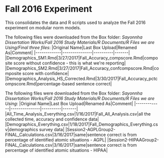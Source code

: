 # Fall 2016 Experiment 
This consolidates the data and R scripts used to analyze the Fall 2016 experiment on modular norm models. 

The following files were downloaded from the Box folder: *Sayonnha Dissertation Works/Fall 2016 Study Materials/R Documents/R Files we are Using/Final three files*:
|Original Name|Last Box Upload|Renamed As|Comment|
|-------------|---------------|----------|-------|
|Demographics_SM1.Rmd|3/27/2017|Fall_Accuracy_compscore.Rmd|composite score without confidence - this is what we're reporting|
|Demographics_SM2.Rmd|3/27/2017|Fall_Accuracy_confcompscore.Rmd|composite score with confidence| 
|Demographics_Analysis_HS_Corrected.Rmd|3/30/2017|Fall_Accuracy_pctcompscore.Rmd|percentage-based sentence correct|


The following files were downloaded from the Box folder: *Sayonnha Dissertation Works/Fall 2016 Study Materials/R Documents/R Files we are Using*:
|Original Name|Last Box Upload|Renamed As|Comment|
|-------------|---------------|----------|-------|
|All_Time_Analysis_Everything.csv|1/16/2017|Fall_All_Analysis.csv|all the collected time, accuracy and confidence data|
|Demographics_Everything.csv|1/18/2017|Fall_Demographics_Everything.csv|demographics survey data|
|Session2-AGPLGroup2-FINAL_Calculations.csv|3/16/2017|same|sentence correct is from percentage of identified atomic situations - AGPL|
|Session2-HIPAAGroup2-FINAL_Calculations.csv|3/16/2017|same|sentence correct is from percentage of identified atomic situations - HIPAA|





